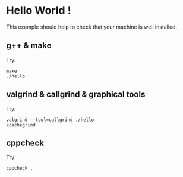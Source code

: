 
# Hello World !

This example should help to check that your machine is well installed.

## g++ & make

Try:
```
make
./hello
```

## valgrind & callgrind & graphical tools

Try:
```
valgrind --tool=callgrind ./hello
kcachegrind
```

## cppcheck

Try:
```
cppcheck .
```
